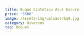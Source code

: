 ```yaml
---
title: Buquê Cintetico Azul Escuro
price: '3500'
image: /assets/img/uploads/bq9.jpg
category: Diversos
tag: Buques
---
```


